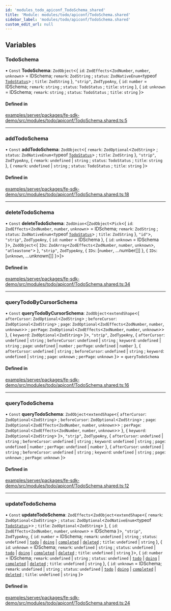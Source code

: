 ```yaml
---
id: 'modules_todo_apiconf_TodoSchema_shared'
title: 'Module: modules/todo/apiconf/TodoSchema.shared'
sidebar_label: 'modules/todo/apiconf/TodoSchema.shared'
custom_edit_url: null
---
```


## Variables

### TodoSchema

• `Const` **TodoSchema**: `ZodObject`<{ `id`: `ZodEffects`<`ZodNumber`, `number`, `unknown`\> = IDSchema; `remark`: `ZodString` ; `status`: `ZodNativeEnum`<typeof [`TodoStatus`](../enums/modules_todo_Todo_entity.TodoStatus.md)\> ; `title`: `ZodString` }, `"strip"`, `ZodTypeAny`, { `id`: `number` = IDSchema; `remark`: `string` ; `status`: `TodoStatus` ; `title`: `string` }, { `id`: `unknown` = IDSchema; `remark`: `string` ; `status`: `TodoStatus` ; `title`: `string` }\>

#### Defined in

[examples/server/packages/fe-sdk-demo/src/modules/todo/apiconf/TodoSchema.shared.ts:5](https://github.com/jiouiuw/tsdk-monorepo/blob/f48ea35/examples/server/packages/fe-sdk-demo/src/modules/todo/apiconf/TodoSchema.shared.ts#L5)

---

### addTodoSchema

• `Const` **addTodoSchema**: `ZodObject`<{ `remark`: `ZodOptional`<`ZodString`\> ; `status`: `ZodNativeEnum`<typeof [`TodoStatus`](../enums/modules_todo_Todo_entity.TodoStatus.md)\> ; `title`: `ZodString` }, `"strip"`, `ZodTypeAny`, { `remark`: `undefined` \| `string` ; `status`: `TodoStatus` ; `title`: `string` }, { `remark`: `undefined` \| `string` ; `status`: `TodoStatus` ; `title`: `string` }\>

#### Defined in

[examples/server/packages/fe-sdk-demo/src/modules/todo/apiconf/TodoSchema.shared.ts:18](https://github.com/jiouiuw/tsdk-monorepo/blob/f48ea35/examples/server/packages/fe-sdk-demo/src/modules/todo/apiconf/TodoSchema.shared.ts#L18)

---

### deleteTodoSchema

• `Const` **deleteTodoSchema**: `ZodUnion`<[`ZodObject`<`Pick`<{ `id`: `ZodEffects`<`ZodNumber`, `number`, `unknown`\> = IDSchema; `remark`: `ZodString` ; `status`: `ZodNativeEnum`<typeof [`TodoStatus`](../enums/modules_todo_Todo_entity.TodoStatus.md)\> ; `title`: `ZodString` }, `"id"`\>, `"strip"`, `ZodTypeAny`, { `id`: `number` = IDSchema }, { `id`: `unknown` = IDSchema }\>, `ZodObject`<{ `IDs`: `ZodArray`<`ZodEffects`<`ZodNumber`, `number`, `unknown`\>, `"atleastone"`\> }, `"strip"`, `ZodTypeAny`, { `IDs`: [`number`, ...number[]] }, { `IDs`: [`unknown`, ...unknown[]] }\>]\>

#### Defined in

[examples/server/packages/fe-sdk-demo/src/modules/todo/apiconf/TodoSchema.shared.ts:34](https://github.com/jiouiuw/tsdk-monorepo/blob/f48ea35/examples/server/packages/fe-sdk-demo/src/modules/todo/apiconf/TodoSchema.shared.ts#L34)

---

### queryTodoByCursorSchema

• `Const` **queryTodoByCursorSchema**: `ZodObject`<`extendShape`<{ `afterCursor`: `ZodOptional`<`ZodString`\> ; `beforeCursor`: `ZodOptional`<`ZodString`\> ; `page`: `ZodOptional`<`ZodEffects`<`ZodNumber`, `number`, `unknown`\>\> ; `perPage`: `ZodOptional`<`ZodEffects`<`ZodNumber`, `number`, `unknown`\>\> }, { `keyword`: `ZodOptional`<`ZodString`\> }\>, `"strip"`, `ZodTypeAny`, { `afterCursor`: `undefined` \| `string` ; `beforeCursor`: `undefined` \| `string` ; `keyword`: `undefined` \| `string` ; `page`: `undefined` \| `number` ; `perPage`: `undefined` \| `number` }, { `afterCursor`: `undefined` \| `string` ; `beforeCursor`: `undefined` \| `string` ; `keyword`: `undefined` \| `string` ; `page`: `unknown` ; `perPage`: `unknown` }\> = `queryTodoSchema`

#### Defined in

[examples/server/packages/fe-sdk-demo/src/modules/todo/apiconf/TodoSchema.shared.ts:16](https://github.com/jiouiuw/tsdk-monorepo/blob/f48ea35/examples/server/packages/fe-sdk-demo/src/modules/todo/apiconf/TodoSchema.shared.ts#L16)

---

### queryTodoSchema

• `Const` **queryTodoSchema**: `ZodObject`<`extendShape`<{ `afterCursor`: `ZodOptional`<`ZodString`\> ; `beforeCursor`: `ZodOptional`<`ZodString`\> ; `page`: `ZodOptional`<`ZodEffects`<`ZodNumber`, `number`, `unknown`\>\> ; `perPage`: `ZodOptional`<`ZodEffects`<`ZodNumber`, `number`, `unknown`\>\> }, { `keyword`: `ZodOptional`<`ZodString`\> }\>, `"strip"`, `ZodTypeAny`, { `afterCursor`: `undefined` \| `string` ; `beforeCursor`: `undefined` \| `string` ; `keyword`: `undefined` \| `string` ; `page`: `undefined` \| `number` ; `perPage`: `undefined` \| `number` }, { `afterCursor`: `undefined` \| `string` ; `beforeCursor`: `undefined` \| `string` ; `keyword`: `undefined` \| `string` ; `page`: `unknown` ; `perPage`: `unknown` }\>

#### Defined in

[examples/server/packages/fe-sdk-demo/src/modules/todo/apiconf/TodoSchema.shared.ts:12](https://github.com/jiouiuw/tsdk-monorepo/blob/f48ea35/examples/server/packages/fe-sdk-demo/src/modules/todo/apiconf/TodoSchema.shared.ts#L12)

---

### updateTodoSchema

• `Const` **updateTodoSchema**: `ZodEffects`<`ZodObject`<`extendShape`<{ `remark`: `ZodOptional`<`ZodString`\> ; `status`: `ZodOptional`<`ZodNativeEnum`<typeof [`TodoStatus`](../enums/modules_todo_Todo_entity.TodoStatus.md)\>\> ; `title`: `ZodOptional`<`ZodString`\> }, { `id`: `ZodEffects`<`ZodNumber`, `number`, `unknown`\> = IDSchema }\>, `"strip"`, `ZodTypeAny`, { `id`: `number` = IDSchema; `remark`: `undefined` \| `string` ; `status`: `undefined` \| [`todo`](../enums/modules_todo_Todo_entity.TodoStatus.md#todo) \| [`doing`](../enums/modules_todo_Todo_entity.TodoStatus.md#doing) \| [`completed`](../enums/modules_todo_Todo_entity.TodoStatus.md#completed) \| [`deleted`](../enums/modules_todo_Todo_entity.TodoStatus.md#deleted) ; `title`: `undefined` \| `string` }, { `id`: `unknown` = IDSchema; `remark`: `undefined` \| `string` ; `status`: `undefined` \| [`todo`](../enums/modules_todo_Todo_entity.TodoStatus.md#todo) \| [`doing`](../enums/modules_todo_Todo_entity.TodoStatus.md#doing) \| [`completed`](../enums/modules_todo_Todo_entity.TodoStatus.md#completed) \| [`deleted`](../enums/modules_todo_Todo_entity.TodoStatus.md#deleted) ; `title`: `undefined` \| `string` }\>, { `id`: `number` = IDSchema; `remark`: `undefined` \| `string` ; `status`: `undefined` \| [`todo`](../enums/modules_todo_Todo_entity.TodoStatus.md#todo) \| [`doing`](../enums/modules_todo_Todo_entity.TodoStatus.md#doing) \| [`completed`](../enums/modules_todo_Todo_entity.TodoStatus.md#completed) \| [`deleted`](../enums/modules_todo_Todo_entity.TodoStatus.md#deleted) ; `title`: `undefined` \| `string` }, { `id`: `unknown` = IDSchema; `remark`: `undefined` \| `string` ; `status`: `undefined` \| [`todo`](../enums/modules_todo_Todo_entity.TodoStatus.md#todo) \| [`doing`](../enums/modules_todo_Todo_entity.TodoStatus.md#doing) \| [`completed`](../enums/modules_todo_Todo_entity.TodoStatus.md#completed) \| [`deleted`](../enums/modules_todo_Todo_entity.TodoStatus.md#deleted) ; `title`: `undefined` \| `string` }\>

#### Defined in

[examples/server/packages/fe-sdk-demo/src/modules/todo/apiconf/TodoSchema.shared.ts:24](https://github.com/jiouiuw/tsdk-monorepo/blob/f48ea35/examples/server/packages/fe-sdk-demo/src/modules/todo/apiconf/TodoSchema.shared.ts#L24)
